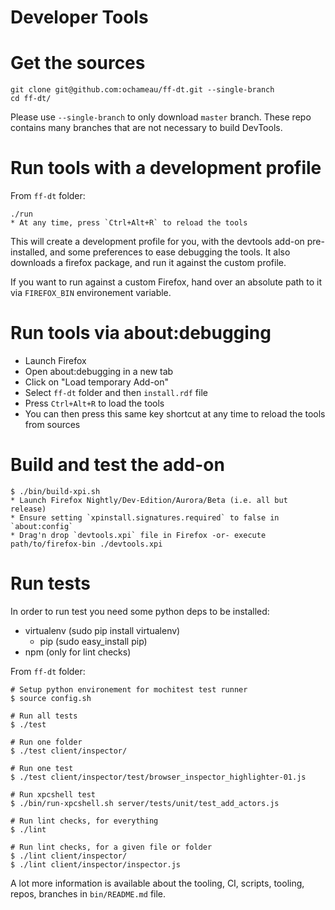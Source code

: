 Developer Tools
===============

Get the sources
===============
```
git clone git@github.com:ochameau/ff-dt.git --single-branch
cd ff-dt/
```
Please use `--single-branch` to only download `master` branch.
These repo contains many branches that are not necessary to build DevTools.

Run tools with a development profile
====================================
From `ff-dt` folder:
```
./run
* At any time, press `Ctrl+Alt+R` to reload the tools
```
This will create a development profile for you, with the devtools add-on pre-installed,
and some preferences to ease debugging the tools. It also downloads a firefox package,
and run it against the custom profile.

If you want to run against a custom Firefox, hand over an absolute path to it
via `FIREFOX_BIN` environement variable.

Run tools via about:debugging
=============================
* Launch Firefox 
* Open about:debugging in a new tab
* Click on "Load temporary Add-on"
* Select `ff-dt` folder and then `install.rdf` file
* Press `Ctrl+Alt+R` to load the tools
* You can then press this same key shortcut at any time to reload the tools from sources

Build and test the add-on
=========================
```
$ ./bin/build-xpi.sh
* Launch Firefox Nightly/Dev-Edition/Aurora/Beta (i.e. all but release)
* Ensure setting `xpinstall.signatures.required` to false in `about:config`
* Drag'n drop `devtools.xpi` file in Firefox -or- execute path/to/firefox-bin ./devtools.xpi
```

Run tests
=========
In order to run test you need some python deps to be installed:
 * virtualenv (sudo pip install virtualenv)
   * pip (sudo easy_install pip)
 * npm (only for lint checks)

From `ff-dt` folder:
```
# Setup python environement for mochitest test runner
$ source config.sh

# Run all tests
$ ./test

# Run one folder
$ ./test client/inspector/

# Run one test
$ ./test client/inspector/test/browser_inspector_highlighter-01.js

# Run xpcshell test
$ ./bin/run-xpcshell.sh server/tests/unit/test_add_actors.js

# Run lint checks, for everything
$ ./lint

# Run lint checks, for a given file or folder
$ ./lint client/inspector/
$ ./lint client/inspector/inspector.js
```


A lot more information is available about the tooling, CI, scripts, tooling, repos, branches
in `bin/README.md` file.
